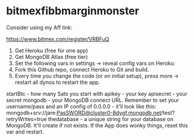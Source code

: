 ﻿# bitmexfibbmarginmonster
 
 Consider using my Aff link:
 
 https://www.bitmex.com/register/VRBFuQ
 
 
1. Get Heroku (free for one app)
2. Get MongoDB Atlas (free tier)
3. Set the following vars in settings -> reveal config vars on Heroku:
4. Fork this Github repo, connect Heroku to Git and build.
5. Every time you change the code (or on initial setup), press more -> restart all dynos to restart the app.

startBtc - how many Sats you start with
apikey - your key
apisecret - your secret
mongodb - your MongoDB connect URL. Remember to set your username/pass and an IP config of 0.0.0.0 - it'll look like this: mongodb+srv://jare:PasSWORD@cluster0-8dygf.mongodb.net/test?retryWrites=true
thedatabase - a unique string for your database on MongoDB. It'll create if not exists. If the App does wonky things, reset this var and restart.
